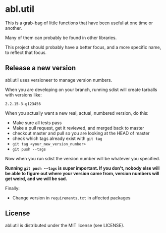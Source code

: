 # abl.util

This is a grab-bag of little functions that have been useful at one time or another.

Many of them can probably be found in other libraries.

This project should probably have a better focus, and a more specific name, to reflect that focus.

## Release a new version

abl.util uses versioneer to manage version numbers.

When you are developing on your branch, running sdist will create
tarballs with versions like:

    2.2.15-3-g123456

When you actually want a new real, actual, numbered version, do this:

* Make sure all tests pass
* Make a pull request, get it reviewed, and merged back to master
* checkout master and pull so you are looking at the HEAD of master
* check which tags already exist with `git tag`
* `git tag <your_new_version_number>`
* `git push --tags`

Now when you run sdist the version number will be whatever you
specified.

**Running `git push --tags` is super important. If you don't, nobody
else will be able to figure out where your version came from,
version numbers will get weird, and we will be sad.**

Finally:

* Change version in `requirements.txt` in affected packages

## License

abl.util is distributed under the MIT license (see LICENSE).
